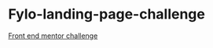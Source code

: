 # Fylo-landing-page-challenge
[Front end mentor challenge](https://www.frontendmentor.io/challenges/fylo-landing-page-with-two-column-layout-5ca5ef041e82137ec91a50f5/hub/fylo-responsive-landing-page-using-flexbox-and-css-grid-VEmhxhRafc)
